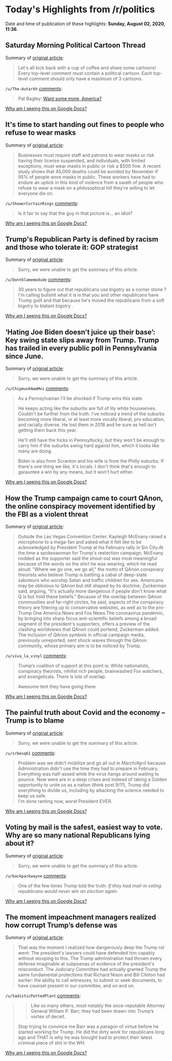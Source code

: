 # Today's Highlights from /r/politics

Date and time of publication of these highlights: **Sunday, August 02, 2020, 11:36**.

## Saturday Morning Political Cartoon Thread

Summary of [original article](https://www.reddit.com/r/politics/comments/i1u2fm/saturday_morning_political_cartoon_thread/):

> Let's all kick back with a cup of coffee and share some cartoons! Every top-level comment must contain a political cartoon. Each top-level comment should only have a maximum of 3 cartoons.

`/u/The-Autarkh` [comments](https://www.reddit.com/r/politics/comments/i1u2fm/saturday_morning_political_cartoon_thread/):

> Pat Bagley: [Want some more, America?](https://i.imgur.com/ATlm5Xv.jpg)

[Why am I seeing this on Google Docs?](https://docs.google.com/document/d/1Dc6We63vOXIZsc0op-Bt4abqkYjXzOigalQqFxmvvbM/edit?usp=sharing)

## It's time to start handing out fines to people who refuse to wear masks

Summary of [original article](https://www.businessinsider.com/fines-needed-people-dont-wear-masks-covid-19-coronavirus-2020-7):

> Businesses must require staff and patrons to wear masks or risk having their license suspended, and individuals, with limited exceptions, must wear masks in public or risk a $500 fine. A recent study shows that 45,000 deaths could be avoided by November if 95% of people wore masks in public. These workers have had to endure an uptick in this kind of violence from a swath of people who refuse to wear a mask on a philosophical hill they're willing to let everyone die on.

`/u/ShowerCurtainRings` [comments](https://www.reddit.com/r/politics/comments/i2d4fi/its_time_to_start_handing_out_fines_to_people_who/):

> Is it fair to say that the guy in that picture is... an idiot?

[Why am I seeing this on Google Docs?](https://docs.google.com/document/d/1Dc6We63vOXIZsc0op-Bt4abqkYjXzOigalQqFxmvvbM/edit?usp=sharing)

## Trump's Republican Party is defined by racism and those who tolerate it: GOP strategist

Summary of [original article](https://www.usatoday.com/story/opinion/voices/2020/08/02/republicans-embrace-trump-racism-give-up-on-black-voters-column/5559249002/):

> Sorry, we were unable to get the summary of this article.

`/u/Dontblamemedude` [comments](https://www.reddit.com/r/politics/comments/i2bxxi/trumps_republican_party_is_defined_by_racism_and/):

> 30 years to figure out that republicans use bigotry as a corner stone ? I'm calling bullshit what it is is that you and other republicans have Trump guilt and that because he's moved the republicans from a soft bigotry to blatant bigotry .

[Why am I seeing this on Google Docs?](https://docs.google.com/document/d/1Dc6We63vOXIZsc0op-Bt4abqkYjXzOigalQqFxmvvbM/edit?usp=sharing)

## ‘Hating Joe Biden doesn’t juice up their base’: Key swing state slips away from Trump. Trump has trailed in every public poll in Pennsylvania since June.

Summary of [original article](https://www.politico.com/news/2020/08/02/swing-states-slip-from-trump-390164):

> Sorry, we were unable to get the summary of this article.

`/u/ChipmunkNamMoi` [comments](https://www.reddit.com/r/politics/comments/i2bkwd/hating_joe_biden_doesnt_juice_up_their_base_key/):

> As a Pennsylvanian I'll be shocked if Trump wins this state.
> 
> He keeps acting like the suburbs are full of lily white housewives. Couldn't be further from the truth. I've noticed a trend of the suburbs becoming more liberal, or at least more vocally liberal, pro education, and racially diverse. He lost them in 2018 and he sure as hell isn't getting them back this year.
> 
> He'll still have the hicks in Pennsyltucky, but they won't be enough to carry him if the suburbs swing hard against him, which it looks like many are doing. 
> 
> Biden is also from Scranton and his wife is from the Philly suburbs. If there's one thing we like, it's locals. I don't think that's enough to garauntee a win by any means, but it won't hurt either.

[Why am I seeing this on Google Docs?](https://docs.google.com/document/d/1Dc6We63vOXIZsc0op-Bt4abqkYjXzOigalQqFxmvvbM/edit?usp=sharing)

## How the Trump campaign came to court QAnon, the online conspiracy movement identified by the FBI as a violent threat

Summary of [original article](https://www.washingtonpost.com/politics/how-the-trump-campaign-came-to-court-qanon-the-online-conspiracy-movement-identified-by-the-fbi-as-a-violent-threat/2020/08/01/dd0ea9b4-d1d4-11ea-9038-af089b63ac21_story.html):

> Outside the Las Vegas Convention Center, Kayleigh McEnany raised a microphone to a mega-fan and asked what it felt like to be acknowledged by President Trump at his February rally in Sin City.At the time a spokeswoman for Trump's reelection campaign, McEnany nodded as the supporter said the shout-out was most meaningful because of the words on the shirt he was wearing, which he read aloud: "Where we go one, we go all," the motto of QAnon conspiracy theorists who believe Trump is battling a cabal of deep-state saboteurs who worship Satan and traffic children for sex. Americans may be oblivious to QAnon but still shaped by its doctrine, Zuckerman said, arguing, "It's actually more dangerous if people don't know what Q is but hold these beliefs." Because of the overlap between QAnon communities and far-right circles, he said, aspects of the conspiracy theory are filtering up to conservative websites, as well as to the pro-Trump One America News and Fox News.The coronavirus pandemic, by bringing into sharp focus anti-scientific beliefs among a broad segment of the president's supporters, offers a preview of the clashing worldviews that QAnon could portend, Zuckerman added. The inclusion of QAnon symbols in official campaign media, previously unreported, sent shock waves through the QAnon community, whose primary aim is to be noticed by Trump.

`/u/viva_la_vinyl` [comments](https://www.reddit.com/r/politics/comments/i2akfh/how_the_trump_campaign_came_to_court_qanon_the/):

> Trump’s coalition of support at this point is:  White nationalists, conspiracy theorists, nihilist rich people, brainwashed Fox watchers, and evangelicals. There is lots of overlap.  
> 
> Awesome tent they have going there.

[Why am I seeing this on Google Docs?](https://docs.google.com/document/d/1Dc6We63vOXIZsc0op-Bt4abqkYjXzOigalQqFxmvvbM/edit?usp=sharing)

## The painful truth about Covid and the economy – Trump is to blame

Summary of [original article](https://www.theguardian.com/commentisfree/2020/aug/02/covid-19-coronavirus-us-economy-donald-trump-republicans):

> Sorry, we were unable to get the summary of this article.

`/u/srbesq61` [comments](https://www.reddit.com/r/politics/comments/i2bjx0/the_painful_truth_about_covid_and_the_economy/):

> Problem was we didn't mobilize and go all out in March/April because Administration didn't use the time they had to prepare in February.   Everything was half-assed while the virus hangs around waiting to pounce.  Now were are in a deep crises and instead of taking a Golden opportunity to unite us as a nation (think post 9/11), Trump did everything to divide us, including by attacking the science needed to keep us safe.  
> I'm done ranting now, worst President EVER.

[Why am I seeing this on Google Docs?](https://docs.google.com/document/d/1Dc6We63vOXIZsc0op-Bt4abqkYjXzOigalQqFxmvvbM/edit?usp=sharing)

## Voting by mail is the safest, easiest way to vote. Why are so many national Republicans lying about it?

Summary of [original article](https://www.businessinsider.com/voting-by-mail-safe-easy-republicans-lying-about-it-2020-8):

> Sorry, we were unable to get the summary of this article.

`/u/backpackwayne` [comments](https://www.reddit.com/r/politics/comments/i2ccm2/voting_by_mail_is_the_safest_easiest_way_to_vote/):

> One of the few times Trump told the truth: *If they had mail-in voting republicans would never win an election again.*

[Why am I seeing this on Google Docs?](https://docs.google.com/document/d/1Dc6We63vOXIZsc0op-Bt4abqkYjXzOigalQqFxmvvbM/edit?usp=sharing)

## The moment impeachment managers realized how corrupt Trump’s defense was

Summary of [original article](https://www.washingtonpost.com/outlook/trump-impeachment-senate-trial/2020/07/31/7a01e764-d29c-11ea-8d32-1ebf4e9d8e0d_story.html):

> That was the moment I realized how dangerously deep the Trump rot went: The president's lawyers could have defended him capably without stooping to this. The Trump adminstration had thrown every defense imaginable at subpoenas of evidence of the president's misconduct. The Judiciary Committee had actually granted Trump the same fundamental protections that Richard Nixon and Bill Clinton had earlier: the ability to call witnesses, to submit or seek documents, to have counsel present in our committee, and on and on.

`/u/SadisticPottedPlant` [comments](https://www.reddit.com/r/politics/comments/i2aha0/the_moment_impeachment_managers_realized_how/):

> >Like so many others, most notably the once-reputable Attorney General William P. Barr, they had been drawn into Trump’s vortex of deceit.
> 
> Stop trying to convince me Barr was a paragon of virtue before he started working for Trump. He did the dirty work for republicans long ago and THAT is why he was brought bad to protect their latest criminal piece of shit in the WH.

[Why am I seeing this on Google Docs?](https://docs.google.com/document/d/1Dc6We63vOXIZsc0op-Bt4abqkYjXzOigalQqFxmvvbM/edit?usp=sharing)


